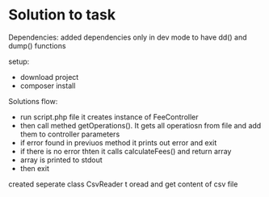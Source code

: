 # Solution to task

Dependencies:
added dependencies only in dev mode to have dd() and dump()  functions

setup:
- download project
- composer install

Solutions flow:
- run script.php file it creates instance of FeeController
- then call methed getOperations(). It gets all operatiosn from file and add them to controller parameters
- if error found in previuos method it prints out error and exit
- if there is no error thten it calls calculateFees() and return array 
- array is printed to stdout
- then exit

created seperate class CsvReader t oread and get content of csv file
